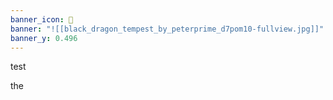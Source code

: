 ```yaml
---
banner_icon: 🐉
banner: "![[black_dragon_tempest_by_peterprime_d7pom10-fullview.jpg]]"
banner_y: 0.496
---
```

test

the